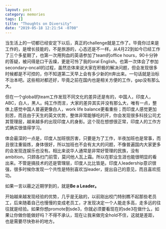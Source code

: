 ```yaml
---
layout: post
category: memories
tags: []
title: "Thoughts on Diversity"
date: "2019-05-18 12:21:54 -0700"
---
```


当生活上的一切都已经安定下以后，真正的challenge就是工作了。毕竟你过来是工作的，是增长技能的，不是旅游的，心态还是不一样。从4月22到如今已经工作了三个多星期了，也第一次用狗血的英语参加了team的office hours，90十分钟的答疑，被问得是口干舌燥，更是可怜了我的oral English。也第一次体会了参加secondary-oncall的过程，虽然总体来说大家在积极的解决问题，但会发现很多时候都是不可控的，你不知道第二天早上会有多少新的tt奔出来。一句话就是治标不治本吧。这些相对都还好，毕竟之前在国内也是相关方便的工作，gap没有那么大。

但在一个global的team工作发现不同文化的差异还是有的，中国人，印度人，ABC，白人，黑人。纯工作而言，大家的差异其实并没有那么大，唯有一点，整体上感觉中国人普遍更像白人，work life balance更看重些；而印度人感觉更加刻苦，而且由于天生的英文优势，整体非常能够吃的开，你会发现很多科技公司尤其管理层，越来越多的出现印度人的身影。这个现在想想很正常，印度人的工作方式确实很值得学习。

体会最深的一点是，印度人加班很厉害，只要是为了工作，半夜加班也是常事，而且很注重锻炼，身体很好，所以加班也不会有太大的问题，不像普遍国内大家更多的会发现连娱乐也没有。相比来说华人通常是非常好管理的民族，没有ambition，只顾各扫门前雪，莫问他人瓦上霜。所以在职业生涯也能很明显的看出来。不管是搞技术的还是管理层，印度人比比皆是。印度人leadership意识很强，很多时候你发现一个共性是特别喜欢当leader，提出自己的意见，而且喜欢揽功。

如果一言以蔽之近期学到的，就是**Be a Leader。**

开始越来越发现经验的优势，几乎是无敌的，以前刚出校门特别瞧不起那些老员工，后来随着自己也慢慢的变成老员工，才发现决定一个人能走多高，走多远的往往就是经验。如果你想promote到sde3，你就必须要看现在的sde3在做什么，如果让你做你能做好吗？不得不承认，现在让我来做完全hold不住，这就是差距，也是需要尽快弥补的地方。
